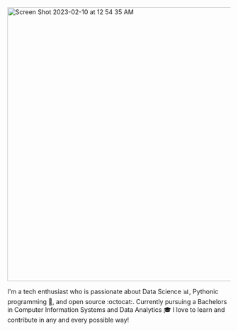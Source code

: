 <img width="618" alt="Screen Shot 2023-02-10 at 12 54 35 AM" src="https://user-images.githubusercontent.com/88107066/218012936-700a6d69-ed5d-483a-ab15-7c9735f1cfbf.png">



I'm a tech enthusiast who is passionate about Data Science 📊, Pythonic programming 🐍, and open source :octocat:. Currently pursuing a Bachelors in Computer Information Systems and Data Analytics 🎓 I love to learn and contribute in any and every possible way!

<!---
ElizavetaGorelova/ElizavetaGorelova is a ✨ special ✨ repository because its `README.md` (this file) appears on your GitHub profile.
You can click the Preview link to take a look at your changes.
--->
